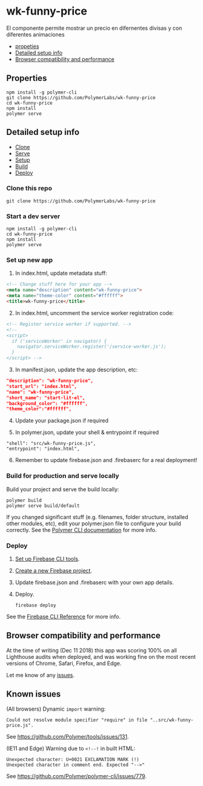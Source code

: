 # wk-funny-price

El componente permite mostrar un precio en difernentes divisas y con diferentes animaciones

* [propeties](#properties)
* [Detailed setup info](#detailed-setup-info)
* [Browser compatibility and performance](#browser-compatibility-and-performance)

## Properties

```
npm install -g polymer-cli
git clone https://github.com/PolymerLabs/wk-funny-price
cd wk-funny-price
npm install
polymer serve
```

## Detailed setup info

* [Clone](#clone-this-repo)
* [Serve](#start-a-dev-server)
* [Setup](#set-up-new-app)
* [Build](#build-for-production-and-serve-locally)
* [Deploy](#deploy)

### Clone this repo

```
git clone https://github.com/PolymerLabs/wk-funny-price
```

### Start a dev server

```
npm install -g polymer-cli
cd wk-funny-price
npm install
polymer serve
```

### Set up new app

1. In index.html, update metadata stuff:

```html
<!-- Change stuff here for your app -->
<meta name="description" content="wk-funny-price">
<meta name="theme-color" content="#ffffff">
<title>wk-funny-price</title>
```

2. In index.html, uncomment the service worker registration code:

```html
<!-- Register service worker if supported. -->
<!--
<script>
  if ('serviceWorker' in navigator) {
    navigator.serviceWorker.register('/service-worker.js');
  }
</script> -->
```

3. In manifest.json, update the app description, etc:

```json
"description": "wk-funny-price",
"start_url": "index.html",
"name": "wk-funny-price",
"short_name": "start-lit-el",
"background_color": "#ffffff",
"theme_color":"#ffffff",
```

4. Update your package.json if required

5. In polymer.json, update your shell & entrypoint if required

```
"shell": "src/wk-funny-price.js",
"entrypoint": "index.html",
```

6. Remember to update firebase.json and .firebaserc for a real deployment!

### Build for production and serve locally

Build your project and serve the build locally:

```
polymer build
polymer serve build/default
```

If you changed significant stuff (e.g. filenames, folder structure, installed other modules, etc), edit your polymer.json file to configure your build correctly. See the [Polymer CLI documentation](https://www.polymer-project.org/3.0/docs/tools/polymer-json) for more info.

### Deploy

1.  [Set up Firebase CLI tools](https://firebase.google.com/docs/cli/).
2.  [Create a new Firebase project](https://firebase.google.com/console).
3.  Update firebase.json and .firebaserc with your own app details.   
4.  Deploy.

    ```
    firebase deploy
    ```

See the [Firebase CLI Reference](https://firebase.google.com/docs/cli) for more info.

## Browser compatibility and performance

At the time of writing (Dec 11 2018) this app was scoring 100% on all Lighthouse audits when deployed, and was working fine on the most recent versions of Chrome, Safari, Firefox, and Edge.

Let me know of any [issues](https://github.com/PolymerLabs/wk-funny-price/issues).

## Known issues

(All browsers) Dynamic `import` warning:

```
Could not resolve module specifier "require" in file "..src/wk-funny-price.js".
```

See https://github.com/Polymer/tools/issues/131.

(IE11 and Edge) Warning due to `<!--!` in built HTML:

```
Unexpected character: U+0021 EXCLAMATION MARK (!)
Unexpected character in comment end. Expected "-->"
```

See https://github.com/Polymer/polymer-cli/issues/779.
